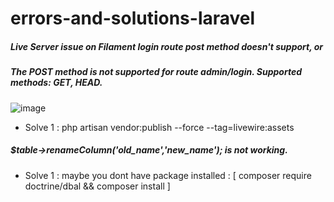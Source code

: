 # errors-and-solutions-laravel


##### Live Server issue on Filament login route post method doesn't support, or 
##### The POST method is not supported for route admin/login. Supported methods: GET, HEAD.

![image](https://github.com/mabdusshakur/errors-and-solutions-laravel/assets/82134930/31710ff2-c6a9-4320-9e7c-c2409a10df7a)

* Solve 1 : php artisan vendor:publish --force --tag=livewire:assets



##### $table->renameColumn('old_name','new_name'); is not working.

* Solve 1 : maybe you dont have package installed : [ composer require doctrine/dbal && composer install ]
